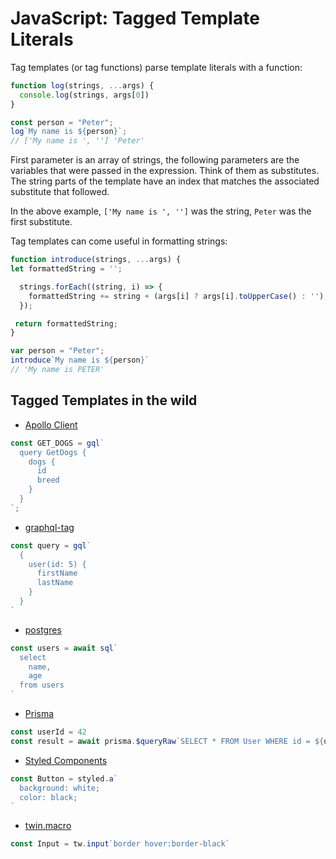 # JavaScript: Tagged Template Literals

Tag templates (or tag functions) parse template literals with a function:

```js
function log(strings, ...args) {
  console.log(strings, args[0])
}

const person = "Peter";
log`My name is ${person}`;
// ['My name is ', ''] 'Peter'
```

First parameter is an array of strings, the following parameters are the variables that were passed in the expression. Think of them as substitutes. The string parts of the template have an index that matches the associated substitute that followed.

In the above example, `['My name is ', '']` was the string, `Peter` was the first substitute.

Tag templates can come useful in formatting strings:

```js
function introduce(strings, ...args) {
let formattedString = '';

  strings.forEach((string, i) => {
    formattedString += string + (args[i] ? args[i].toUpperCase() : '');
  });

 return formattedString;
}

var person = "Peter";
introduce`My name is ${person}`
// 'My name is PETER'
```

## Tagged Templates in the wild

- [Apollo Client](https://www.apollographql.com/docs/react/data/queries/#executing-a-query)

```js
const GET_DOGS = gql`
  query GetDogs {
    dogs {
      id
      breed
    }
  }
`;
```

- [graphql-tag](https://github.com/apollographql/graphql-tag)

```js
const query = gql`
  {
    user(id: 5) {
      firstName
      lastName
    }
  }
`
```

- [postgres](https://github.com/porsager/postgres)

```js
const users = await sql`
  select
    name,
    age
  from users
`
```

- [Prisma](https://www.prisma.io/docs/concepts/components/prisma-client/raw-database-access)

```js
const userId = 42
const result = await prisma.$queryRaw`SELECT * FROM User WHERE id = ${userId};`
```

- [Styled Components](https://styled-components.com/)

```js
const Button = styled.a`
  background: white;
  color: black;
`
```

- [twin.macro](https://github.com/ben-rogerson/twin.macro)

```js
const Input = tw.input`border hover:border-black`
```
